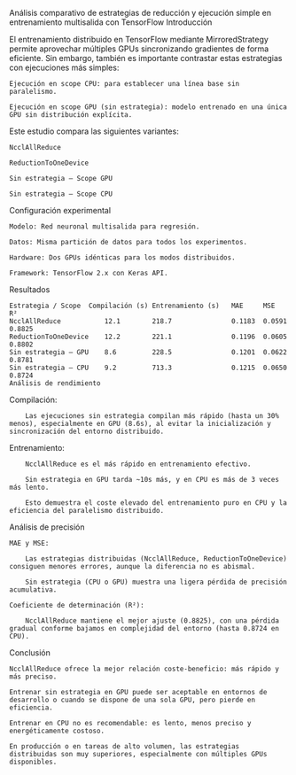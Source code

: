 Análisis comparativo de estrategias de reducción y ejecución simple en entrenamiento multisalida con TensorFlow
Introducción

El entrenamiento distribuido en TensorFlow mediante MirroredStrategy permite aprovechar múltiples GPUs sincronizando gradientes de forma eficiente. Sin embargo, también es importante contrastar estas estrategias con ejecuciones más simples:

    Ejecución en scope CPU: para establecer una línea base sin paralelismo.

    Ejecución en scope GPU (sin estrategia): modelo entrenado en una única GPU sin distribución explícita.

Este estudio compara las siguientes variantes:

    NcclAllReduce

    ReductionToOneDevice

    Sin estrategia – Scope GPU

    Sin estrategia – Scope CPU

Configuración experimental

    Modelo: Red neuronal multisalida para regresión.

    Datos: Misma partición de datos para todos los experimentos.

    Hardware: Dos GPUs idénticas para los modos distribuidos.

    Framework: TensorFlow 2.x con Keras API.

Resultados

    Estrategia / Scope	Compilación (s)	Entrenamiento (s)	MAE	    MSE	    R²
    NcclAllReduce	        12.1	    218.7	            0.1183	0.0591	0.8825
    ReductionToOneDevice	12.2	    221.1	            0.1196	0.0605	0.8802
    Sin estrategia – GPU	8.6	        228.5	            0.1201	0.0622	0.8781
    Sin estrategia – CPU	9.2	        713.3	            0.1215	0.0650	0.8724
    Análisis de rendimiento

Compilación:

        Las ejecuciones sin estrategia compilan más rápido (hasta un 30% menos), especialmente en GPU (8.6s), al evitar la inicialización y sincronización del entorno distribuido.

Entrenamiento:

        NcclAllReduce es el más rápido en entrenamiento efectivo.

        Sin estrategia en GPU tarda ~10s más, y en CPU es más de 3 veces más lento.

        Esto demuestra el coste elevado del entrenamiento puro en CPU y la eficiencia del paralelismo distribuido.

Análisis de precisión

    MAE y MSE:

        Las estrategias distribuidas (NcclAllReduce, ReductionToOneDevice) consiguen menores errores, aunque la diferencia no es abismal.

        Sin estrategia (CPU o GPU) muestra una ligera pérdida de precisión acumulativa.

    Coeficiente de determinación (R²):

        NcclAllReduce mantiene el mejor ajuste (0.8825), con una pérdida gradual conforme bajamos en complejidad del entorno (hasta 0.8724 en CPU).

Conclusión

    NcclAllReduce ofrece la mejor relación coste-beneficio: más rápido y más preciso.

    Entrenar sin estrategia en GPU puede ser aceptable en entornos de desarrollo o cuando se dispone de una sola GPU, pero pierde en eficiencia.

    Entrenar en CPU no es recomendable: es lento, menos preciso y energéticamente costoso.

    En producción o en tareas de alto volumen, las estrategias distribuidas son muy superiores, especialmente con múltiples GPUs disponibles.
